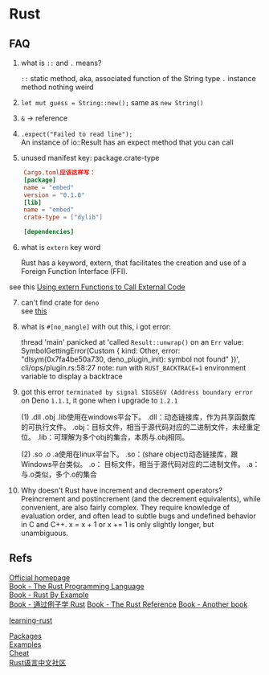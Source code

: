 # Rust

## FAQ
1. what is `::` and `.` means?

    `::` static method, aka, associated function of the String type
  `.` instance method
  nothing weird

2. `let mut guess = String::new();`
    same as `new String()`

3. `&` -> reference
4. `.expect("Failed to read line");`  
   An instance of io::Result has an expect method that you can call

5. unused manifest key: package.crate-type

```toml
    Cargo.toml应该这样写：
    [package]
    name = "embed"
    version = "0.1.0"
    [lib]
    name = "embed"
    crate-type = ["dylib"]

    [dependencies]
```

6. what is `extern` key word

    Rust has a keyword, extern, that facilitates the creation and use of a Foreign Function Interface (FFI).

see this [Using extern Functions to Call External Code](https://doc.rust-lang.org/book/ch19-01-unsafe-rust.html?highlight=extern#calling-an-unsafe-function-or-method)

7. can't find crate for `deno`  
see [this](https://stackoverflow.com/questions/34463980/rust-cant-find-crate)

8. what is `#[no_mangle]`
with out this, i got error:  

    thread 'main' panicked at 'called `Result::unwrap()` on an `Err` value: SymbolGettingError(Custom { kind: Other, error: "dlsym(0x7fa4be50a730, deno_plugin_init): symbol not found" })', cli/ops/plugin.rs:58:27
    note: run with `RUST_BACKTRACE=1` environment variable to display a backtrace

9. got this error `terminated by signal SIGSEGV (Address boundary error` on Deno `1.1.1`, it gone when i upgrade to `1.2.1`


   (1) .dll .obj .lib使用在windows平台下。
        .dll：动态链接库，作为共享函数库的可执行文件。
        .obj：目标文件，相当于源代码对应的二进制文件，未经重定位。
        .lib：可理解为多个obj的集合，本质与.obj相同。



    (2) .so .o .a使用在linux平台下。
            .so：(share object)动态链接库，跟Windows平台类似。
            .o： 目标文件，相当于源代码对应的二进制文件。
            .a： 与.o类似，多个.o的集合
10. Why doesn't Rust have increment and decrement operators?
Preincrement and postincrement (and the decrement equivalents), while convenient, are also fairly complex. They require knowledge of evaluation order, and often lead to subtle bugs and undefined behavior in C and C++. x = x + 1 or x += 1 is only slightly longer, but unambiguous.

## Refs
[Official homepage](https://www.rust-lang.org/)  
[Book - The Rust Programming Language](https://doc.rust-lang.org/book)  
[Book - Rust By Example](https://doc.rust-lang.org/stable/rust-by-example/crates/link.html)  
[Book - 通过例子学 Rust](https://rustwiki.org/zh-CN/rust-by-example/std/box.html)
[Book - The Rust Reference](https://doc.rust-lang.org/reference/linkage.html)
[Book - Another book](https://www.cs.brandeis.edu/~cs146a/rust/doc-02-21-2015/book/arrays-vectors-and-slices.html)

[learning-rust](https://learning-rust.github.io/docs/b1.vectors.html)

[Packages](https://crates.io/)  
[Examples](https://doc.rust-lang.org/stable/rust-by-example/)  
[Cheat](https://cheats.rs/)  
[Rust语言中文社区](https://rustcc.cn/)  